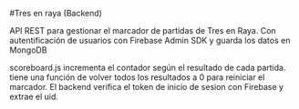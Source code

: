 #Tres en raya (Backend)

API REST para gestionar el marcador de partidas de Tres en Raya.
Con autentificación de usuarios con Firebase Admin SDK y guarda los datos en MongoDB



scoreboard.js incrementa el contador según el resultado de cada partida.
tiene una función de volver todos los resultados a 0 para reiniciar el marcador.
El backend verifica el token de inicio de sesion con Firebase y extrae el uid.